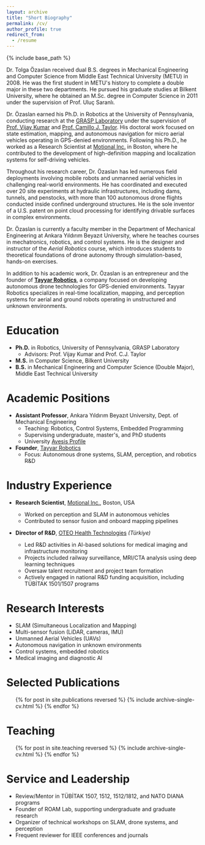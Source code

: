 ```yaml
---
layout: archive
title: "Short Biography"
permalink: /cv/
author_profile: true
redirect_from:
  - /resume
---
```


{% include base_path %}

Dr. Tolga Özaslan received dual B.S. degrees in Mechanical Engineering and Computer Science from Middle East Technical University (METU) in 2008. 
He was the first student in METU's history to complete a double major in these two departments. 
He pursued his graduate studies at Bilkent University, where he obtained an M.Sc. degree in Computer Science in 2011 under the supervision of Prof. Uluç Saranlı.

Dr. Özaslan earned his Ph.D. in Robotics at the University of Pennsylvania, conducting research at the [GRASP Laboratory](https://www.grasp.upenn.edu/) under the supervision of [Prof. Vijay Kumar](https://www.kumarrobotics.org/) and [Prof. Camillo J. Taylor](https://www.cis.upenn.edu/~cjtaylor/home.html). 
His doctoral work focused on state estimation, mapping, and autonomous navigation for micro aerial vehicles operating in GPS-denied environments. 
Following his Ph.D., he worked as a Research Scientist at [Motional Inc.](www.motional.com) in Boston, where he contributed to the development of high-definition mapping and localization systems for self-driving vehicles.

Throughout his research career, Dr. Özaslan has led numerous field deployments involving mobile robots and unmanned aerial vehicles in challenging real-world environments. 
He has coordinated and executed over 20 site experiments at hydraulic infrastructures, including dams, tunnels, and penstocks, with more than 100 autonomous drone flights conducted inside confined underground structures. 
He is the sole inventor of a U.S. patent on point cloud processing for identifying drivable surfaces in complex environments.

Dr. Özaslan is currently a faculty member in the Department of Mechanical Engineering at Ankara Yıldırım Beyazıt University, where he teaches courses in mechatronics, robotics, and control systems. 
He is the designer and instructor of the *Aerial Robotics* course, which introduces students to theoretical foundations of drone autonomy through simulation-based, hands-on exercises.

In addition to his academic work, Dr. Özaslan is an entrepreneur and the founder of [**Tayyar Robotics**](https://www.tayyar.ai), a company focused on developing autonomous drone technologies for GPS-denied environments. 
Tayyar Robotics specializes in real-time localization, mapping, and perception systems for aerial and ground robots operating in unstructured and unknown environments.


Education
======
* **Ph.D.** in Robotics, University of Pennsylvania, GRASP Laboratory
  * Advisors: Prof. Vijay Kumar and Prof. C.J. Taylor
* **M.S.** in Computer Science, Bilkent University
* **B.S.** in Mechanical Engineering and Computer Science (Double Major), Middle East Technical University

Academic Positions
======
* **Assistant Professor**, Ankara Yıldırım Beyazıt University, Dept. of Mechanical Engineering
  * Teaching: Robotics, Control Systems, Embedded Programming
  * Supervising undergraduate, master's, and PhD students
  * University [Avesis Profile](https://avesis.aybu.edu.tr/tozaslan)
* **Founder**, [Tayyar Robotics](https://www.tayyar.ai)
  * Focus: Autonomous drone systems, SLAM, perception, and robotics R&D

Industry Experience
======
* **Research Scientist**, [Motional Inc.](www.motional.com), Boston, USA  
  * Worked on perception and SLAM in autonomous vehicles  
  * Contributed to sensor fusion and onboard mapping pipelines

* **Director of R&D**, [OTEO Health Technologies](https://www.oteohealth.com/) *(Türkiye)*  
  * Led R&D activities in AI-based solutions for medical imaging and infrastructure monitoring  
  * Projects included railway surveillance, MRI/CTA analysis using deep learning techniques  
  * Oversaw talent recruitment and project team formation  
  * Actively engaged in national R&D funding acquisition, including TÜBİTAK 1501/1507 programs

Research Interests
======
* SLAM (Simultaneous Localization and Mapping)
* Multi-sensor fusion (LiDAR, cameras, IMU)
* Unmanned Aerial Vehicles (UAVs)
* Autonomous navigation in unknown environments
* Control systems, embedded robotics
* Medical imaging and diagnostic AI

<!--
Skills
======
* Programming: C++, Python, MATLAB
* ROS / ROS2 development (nodes, services, actions, MoveIt)
* LaTeX, Markdown, Git
* Simulation: Gazebo, RViz
* CAD & PCB design: OnShape, EasyEDA
* Embedded Systems: STM32, Raspberry Pi
-->

Selected Publications
======
<ul>{% for post in site.publications reversed %}
  {% include archive-single-cv.html %}
{% endfor %}</ul>

<!--
Talks
======
<ul>{% for post in site.talks reversed %}
  {% include archive-single-talk-cv.html %}
{% endfor %}</ul>
-->

Teaching
======
<ul>{% for post in site.teaching reversed %}
  {% include archive-single-cv.html %}
{% endfor %}</ul>

Service and Leadership
======
* Review/Mentor in TÜBİTAK 1507, 1512, 1512/1812, and NATO DIANA programs
* Founder of ROAM Lab, supporting undergraduate and graduate research
* Organizer of technical workshops on SLAM, drone systems, and perception
* Frequent reviewer for IEEE conferences and journals

